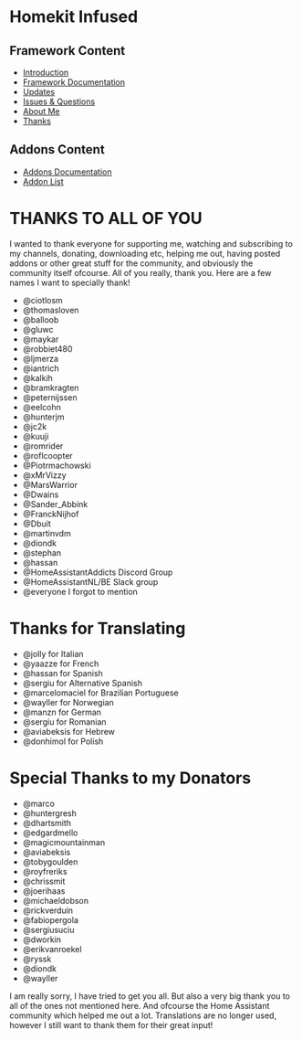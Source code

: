 # Homekit Infused

## Framework Content
- [Introduction](index.md)
- [Framework Documentation](framework.md)
- [Updates](updates.md)
- [Issues & Questions](issues.md)
- [About Me](about.md)
- [Thanks](thanks.md)

## Addons Content
- [Addons Documentation](addons.md)
- [Addon List](https://github.com/jimz011/homekit-infused/blob/master/docs/addon_list.md)

# THANKS TO ALL OF YOU
I wanted to thank everyone for supporting me, watching and subscribing to my channels, donating, downloading etc, helping me out, having posted addons or other great stuff for the community, and obviously the community itself ofcourse.
All of you really, thank you. Here are a few names I want to specially thank!
  - @ciotlosm
  - @thomasloven
  - @balloob
  - @gluwc
  - @maykar
  - @robbiet480
  - @ljmerza
  - @iantrich
  - @kalkih
  - @bramkragten
  - @peternijssen
  - @eelcohn
  - @hunterjm
  - @jc2k
  - @kuuji
  - @romrider
  - @roflcoopter
  - @Piotrmachowski
  - @xMrVizzy
  - @MarsWarrior
  - @Dwains
  - @Sander_Abbink
  - @FranckNijhof
  - @Dbuit
  - @martinvdm
  - @diondk
  - @stephan
  - @hassan
  - @HomeAssistantAddicts Discord Group
  - @HomeAssistantNL/BE Slack group
  - @everyone I forgot to mention
  
# Thanks for Translating
  - @jolly for Italian
  - @yaazze for French
  - @hassan for Spanish
  - @sergiu for Alternative Spanish
  - @marcelomaciel for Brazilian Portuguese
  - @wayller for Norwegian
  - @manzn for German
  - @sergiu for Romanian
  - @aviabeksis for Hebrew
  - @donhimol for Polish
  
# Special Thanks to my Donators
  - @marco
  - @huntergresh
  - @dhartsmith
  - @edgardmello
  - @magicmountainman
  - @aviabeksis
  - @tobygoulden
  - @royfreriks
  - @chrissmit
  - @joerihaas
  - @michaeldobson
  - @rickverduin
  - @fabiopergola
  - @sergiusuciu
  - @dworkin
  - @erikvanroekel
  - @ryssk
  - @diondk
  - @wayller

I am really sorry, I have tried to get you all. But also a very big thank you to all of the ones not mentioned here. And ofcourse the Home Assistant community which helped me out a lot. Translations are no longer used, however I still want to thank them for their great input!
